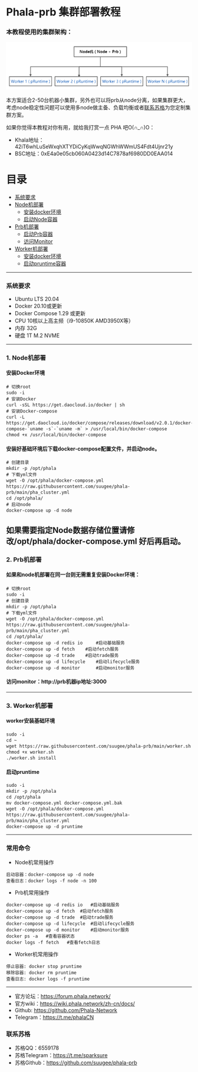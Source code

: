 # Phala-prb 集群部署教程

### 本教程使用的集群架构：
![本方案使用的集群架构](https://raw.githubusercontent.com/suugee/phala-prb/main/prb.png)

本方案适合2-50台机器小集群，另外也可以将prb从node分离，如果集群更大，考虑node稳定性问题可以使用多node做主备、负载均衡或者[联系苏格](#联系苏格)为您定制集群方案。

如果你觉得本教程对你有用，就给我打赏一点 PHA 吧O(∩_∩)O：
- Khala地址：42iT6whLuSeWxqhXTYDiCyKqWwqNGWhWWmUS4Fdt4Ujnr21y
- BSC地址：0xE4a0e05cb060A0423d14C7878af6980DD0EAA014

# 目录
- [系统要求](#系统要求)
- [Node机部署](#1-node机部署)
  - [安装docker环境](#安装docker环境)
  - [启动Node容器](#安装docker环境)
- [Prb机部署](#2-prb机部署)
  - [启动Prb容器](#2-prb机部署)
  - [访问Monitor](#访问monitorhttpprb机器ip地址3000)
- [Worker机部署](#3-worker机部署)
  - [安装docker环境](#worker安装基础环境)
  - [启动pruntime容器](#启动pruntime)
---
### 系统要求
- Ubuntu LTS 20.04
- Docker 20.10或更新
- Docker Compose 1.29 或更新
- CPU 10核以上高主频（i9-10850K AMD3950X等）
- 内存 32G
- 硬盘 1T M.2 NVME
---
### 1. Node机部署

#### 安装Docker环境
```
# 切换root
sudo -i
# 安装Docker
curl -sSL https://get.daocloud.io/docker | sh
# 安装Docker-compose
curl -L https://get.daocloud.io/docker/compose/releases/download/v2.0.1/docker-compose-`uname -s`-`uname -m` > /usr/local/bin/docker-compose
chmod +x /usr/local/bin/docker-compose
```
#### 安装好基础环境后下载docker-compose配置文件，并启动node。
```
# 创建目录
mkdir -p /opt/phala
# 下载yml文件
wget -O /opt/phala/docker-compose.yml https://raw.githubusercontent.com/suugee/phala-prb/main/pha_cluster.yml
cd /opt/phala/
# 启动node
docker-compose up -d node
```
如果需要指定Node数据存储位置请修改/opt/phala/docker-compose.yml 好后再启动。
---
### 2. Prb机部署
#### 如果和node机部署在同一台则无需重复安装Docker环境：
```
# 切换root
sudo -i
# 创建目录
mkdir -p /opt/phala
# 下载yml文件
wget -O /opt/phala/docker-compose.yml https://raw.githubusercontent.com/suugee/phala-prb/main/pha_cluster.yml
cd /opt/phala/
docker-compose up -d redis io	  #启动基础服务
docker-compose up -d fetch	  #启动fetch服务
docker-compose up -d trade	  #启动trade服务
docker-compose up -d lifecycle	  #启动lifecycle服务
docker-compose up -d monitor	  #启动monitor服务
```
#### 访问monitor：http://prb机器ip地址:3000
---
### 3. Worker机部署
#### worker安装基础环境
```
sudo -i
cd ~
wget https://raw.githubusercontent.com/suugee/phala-prb/main/worker.sh
chmod +x worker.sh
./worker.sh install
```
#### 启动pruntime
```
sudo -i
mkdir -p /opt/phala
cd /opt/phala
mv docker-compose.yml docker-compose.yml.bak
wget -O /opt/phala/docker-compose.yml https://raw.githubusercontent.com/suugee/phala-prb/main/pha_cluster.yml
docker-compose up -d pruntime
```
---
### 常用命令
+ Node机常用操作
```
启动容器：docker-compose up -d node
查看日志：docker logs -f node -n 100
```
+ Prb机常用操作
```
docker-compose up -d redis io	#启动基础服务
docker-compose up -d fetch	#启动fetch服务
docker-compose up -d trade	#启动trade服务
docker-compose up -d lifecycle	#启动lifecycle服务
docker-compose up -d monitor	#启动monitor服务
docker ps -a   #查看容器状态
docker logs -f fetch   #查看fetch日志
```
+ Worker机常用操作
```
停止容器: docker stop pruntime
移除容器: docker rm pruntime
查看日志: docker logs -f pruntime
```
---
+ 官方论坛：https://forum.phala.network/
+ 官方wiki：https://wiki.phala.network/zh-cn/docs/
+ Github: https://github.com/Phala-Network
+ Telegram：https://t.me/phalaCN
### 联系苏格
+ 苏格QQ：6559178
+ 苏格Telegram：https://t.me/sparksure
+ 苏格Github：https://github.com/suugee/phala-prb
